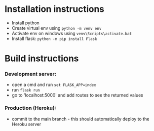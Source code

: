 # Installation instructions
- Install python
- Create virtual env using `python -m venv env`
- Activate env on windows using `venv\Scripts\activate.bat`
- Install flask: `python -m pip install Flask`

# Build instructions
### Development server:<br>
- open a cmd and run `set FLASK_APP=index`
- run `flask run`
- go to 'localhost:5000' and add routes to see the returned values

### Production (Heroku):<br>
- commit to the main branch - this should automatically deploy to the Heroku server
